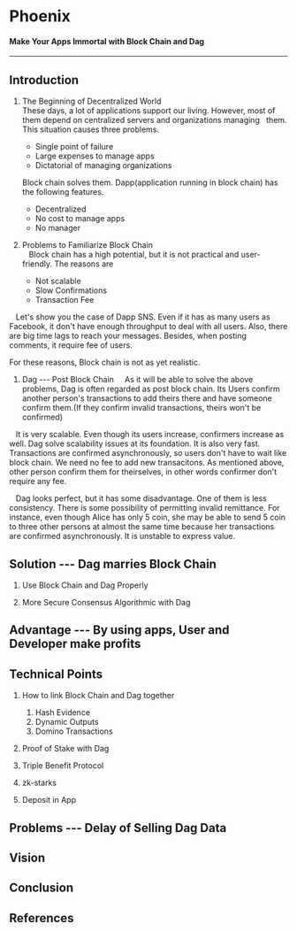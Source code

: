 # Phoenix
#### Make Your Apps Immortal with Block Chain and Dag
-------------------------------------------------------


## Introduction
1. The Beginning of Decentralized World  
    These days, a lot of applications support our living. However, most of them depend on centralized servers and organizations managing   them. This situation causes three problems. 
    * Single point of failure 
    * Large expenses to manage apps 
    * Dictatorial of managing organizations  
    
    
    Block chain solves them. Dapp(application running in block chain) has the following features. 
    * Decentralized
    * No cost to manage apps
    * No manager


1. Problems to Familiarize Block Chain  
    Block chain has a high potential, but it is not practical and user-friendly. The reasons are  
    * Not scalable  
    * Slow Confirmations  
    * Transaction Fee  
  
  
    Let's show you the case of Dapp SNS. Even if it has as many users as Facebook, it don't have enough throughput to deal with all users. Also, there are big time lags to reach your messages. Besides, when posting comments, it require fee of users. 

For these reasons, Block chain is not as yet realistic.


1. Dag --- Post Block Chain 
     As it will be able to solve the above problems, Dag is often regarded as post block chain. Its Users confirm another person's transactions to add theirs there and have someone confirm them.(If they confirm invalid transactions, theirs won't be confirmed)    


    It is very scalable. Even though its users increase, confirmers increase as well. Dag solve scalability issues at its foundation. It  is also very fast. Transactions are confirmed asynchronously, so users don't have to wait like block chain. We need no fee to add new transacitons. As mentioned above, other person confirm them for theirselves, in other words confirmer don't require any fee.  


    Dag looks perfect, but it has some disadvantage. One of them is less consistency. There is some possibility of permitting invalid remittance. For instance, even though Alice has only 5 coin, she may be able to send 5 coin to three other persons at almost the same time because her transactions are confirmed asynchronously. It is unstable to express value.  


## Solution --- Dag marries Block Chain 
1. Use Block Chain and Dag Properly 

1. More Secure Consensus Algorithmic with Dag


## Advantage --- By using apps, User and Developer make profits


## Technical Points
1. How to link Block Chain and Dag together
    1. Hash Evidence 
    1. Dynamic Outputs
    1. Domino Transactions
    
1. Proof of Stake with Dag

1. Triple Benefit Protocol

1. zk-starks

1. Deposit in App


## Problems --- Delay of Selling Dag Data


## Vision


## Conclusion


## References

